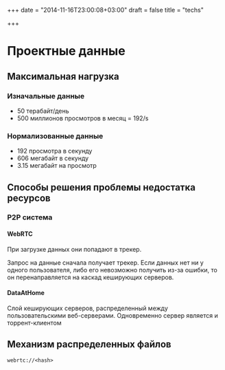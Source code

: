 +++
date = "2014-11-16T23:00:08+03:00"
draft = false
title = "techs"

+++

# Проектные данные
## Максимальная нагрузка
### Изначальные данные
* 50 терабайт/день
* 500 миллионов просмотров в месяц = 192/s

### Нормализованные данные
* 192 просмотра в секунду
* 606 мегабайт в секунду
* 3.15 мегабайт на просмотр

## Способы решения проблемы недостатка ресурсов
### P2P система
#### WebRTC
При загрузке данных они попадают в трекер. 

Запрос на данные сначала получает трекер. Если данных нет ни у одного 
пользователя, либо его невозможно получить из-за ошибки, то он перенаправляется
на каскад кеширующих серверов.

#### DataAtHome
Слой кеширующих серверов, распределенный между пользовательскими веб-серверами.
Одновременно сервер является и торрент-клиентом

## Механизм распределенных файлов

`webrtc://<hash>`
